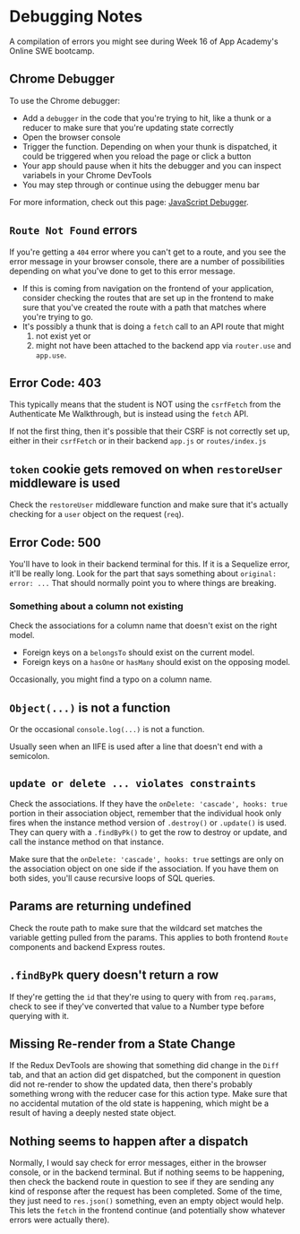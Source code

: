 # Debugging Notes

A compilation of errors you might see during Week 16 of App Academy's Online SWE
bootcamp.

## Chrome Debugger

To use the Chrome debugger:

* Add a `debugger` in the code that you're trying to hit, like a thunk or a
    reducer to make sure that you're updating state correctly
* Open the browser console
* Trigger the function. Depending on when your thunk is dispatched, it could be
    triggered when you reload the page or click a button
* Your app should pause when it hits the debugger and you can inspect variabels
    in your Chrome DevTools
* You may step through or continue using the debugger menu bar

For more information, check out this page: [JavaScript Debugger].

## `Route Not Found` errors

If you're getting a `404` error where you can't get to a route, and you see the
error message in your browser console, there are a number of possibilities
depending on what you've done to get to this error message.

* If this is coming from navigation on the frontend of your application,
    consider checking the routes that are set up in the frontend to make sure
    that you've created the route with a path that matches where you're trying
    to go.
* It's possibly a thunk that is doing a `fetch` call to an API route that might
    1) not exist yet or
    2) might not have been attached to the backend app via
        `router.use` and `app.use`.

## Error Code: 403

This typically means that the student is NOT using the `csrfFetch` from the
Authenticate Me Walkthrough, but is instead using the `fetch` API.

If not the first thing, then it's possible that their CSRF is not correctly set
up, either in their `csrfFetch` or in their backend `app.js` or
`routes/index.js`

## `token` cookie gets removed on when `restoreUser` middleware is used

Check the `restoreUser` middleware function and make sure that it's actually
checking for a `user` object on the request (`req`).

## Error Code: 500

You'll have to look in their backend terminal for this. If it is a Sequelize
error, it'll be really long. Look for the part that says something about
`original: error: ...` That should normally point you to where things are
breaking.

### Something about a column not existing

Check the associations for a column name that doesn't exist on the right model.

* Foreign keys on a `belongsTo` should exist on the current model.
* Foreign keys on a `hasOne` or `hasMany` should exist on the opposing model.

Occasionally, you might find a typo on a column name.

## `Object(...)` is not a function

Or the occasional `console.log(...)` is not a function.

Usually seen when an IIFE is used after a line that doesn't end with a
semicolon.

## `update or delete ... violates constraints`

Check the associations. If they have the `onDelete: 'cascade', hooks: true`
portion in their association object, remember that the individual hook only
fires when the instance method version of `.destroy()` or `.update()` is used.
They can query with a `.findByPk()` to get the row to destroy or update, and
call the instance method on that instance.

Make sure that the `onDelete: 'cascade', hooks: true` settings are only on the
association object on one side if the association. If you have them on both
sides, you'll cause recursive loops of SQL queries.

## Params are returning undefined

Check the route path to make sure that the wildcard set matches the variable
getting pulled from the params. This applies to both frontend `Route` components
and backend Express routes.

## `.findByPk` query doesn't return a row

If they're getting the `id` that they're using to query with from `req.params`,
check to see if they've converted that value to a Number type before querying
with it.

## Missing Re-render from a State Change

If the Redux DevTools are showing that something did change in the `Diff` tab,
and that an action did get dispatched, but the component in question did not
re-render to show the updated data, then there's probably something wrong with
the reducer case for this action type. Make sure that no accidental mutation of
the old state is happening, which might be a result of having a deeply nested
state object.

## Nothing seems to happen after a dispatch

Normally, I would say check for error messages, either in the browser console,
or in the backend terminal. But if nothing seems to be happening, then check the
backend route in question to see if they are sending any kind of response after
the request has been completed. Some of the time, they just need to `res.json()`
something, even an empty object would help. This lets the `fetch` in the
frontend continue (and potentially show whatever errors were actually there).

[JavaScript Debugger]: https://javascript.info/debugging-chrome
